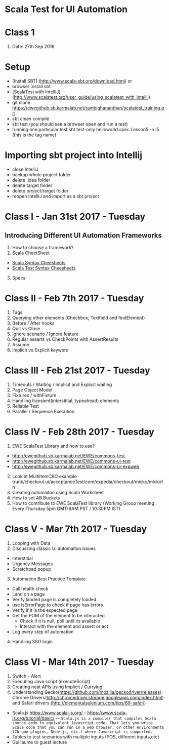 # Scala Test for UI Automation

# Class 1
1. Date: 27th Sep 2016

# Setup

 - [Install SBT] (http://www.scala-sbt.org/download.html) or
 - browser install sbt
 - [ScalaTest with IntelliJ] (http://www.scalatest.org/user_guide/using_scalatest_with_intellij)
 - git clone https://ewegithub.sb.karmalab.net/rambighananthan/scalatest_training.git
 - sbt clean compile
 - sbt test (you should see a browser open and run a test)
 - running one particular test sbt test-only helloworld.spec.Lesson5 -n l5 (this is the tag name)

# Importing sbt project into Intellij
- close IntelliJ
- backup whole project folder
- delete .idea folder
- delete target folder
- delete project/target folder
- reopen IntelliJ and import as a sbt project

# Class I - Jan 31st 2017 - Tuesday
## Introducing Different UI Automation Frameworks
1. How to choose a framework?
2. Scala CheetSheet
* [Scala Syntax Cheesheets](http://docs.scala-lang.org/cheatsheets/)
* [Scala Test Syntax Cheesheets](http://www.scalatest.org/at_a_glance/FlatSpec)
3. Specs

# Class II - Feb 7th 2017 - Tuesday
1. Tags
2. Querying other elements (Checkbox, Texifield and findElement)
3. Before / After hooks
4. Quit vs Close
5. Ignore scenario / Ignore feature
6. Regular asserts vs CheckPoints with AssertResults
7. Assume
8. implicit vs Explicit keyword

# Class III - Feb 21st 2017 - Tuesday
1. Timeouts / Waiting / Implicit and Explicit waiting
2. Page Object Model
3. Fixtures / withFixture
4. Handling transient(interstitial, typeahead) elements
5. Reliable Test 
6. Parallel / Sequence Execution
 
# Class IV - Feb 28th 2017 - Tuesday
1. EWE ScalaTest Library and how to use?
  - http://ewegithub.sb.karmalab.net/EWE/commons-test
  - http://ewegithub.sb.karmalab.net/EWE/commons-ui-test
  - http://ewegithub.sb.karmalab.net/EWE/commons-ui-expweb
2. Look at MultiItemCKO example trunk/checkout.ui/acceptanceTest/com/expedia/checkout/micko/mickofh
3. Creating automaiton using Scala Worksheet
4. How to set AB Buckets
5. How to contribute to EWE ScalaTest library (Working Group meeting : Every Thursday 5pm GMT(9AM PST / 10:30PM IST)
  

# Class V - Mar 7th 2017 - Tuesday
1. Looping with Data
2. Discussing classic UI automaiton issues
  - Interstitial
  - Urgency Messages
  - Scratchpad popup
3. Automation Best Practice Template
  - Call health check
  - Land on a page
  - Verify landed page is completely loaded
  - use isErrorPage to check if page has errors 
  - Verify if it is the expected page
  - Get the POM of the element to be interacted
    - Check if it is null, poll until its available
    - Interact with the element and assert or act
  - Log every step of automation 
4. Handling SSO login

# Class VI - Mar 14th 2017 - Tuesday
1. Switch - Alert
2. Executing Java script (executeScript)
3. Creating neat APIs using Implicit / Currying
4. Understanding Gecko(https://github.com/mozilla/geckodriver/releases). Chrome Drivers(http://chromedriver.storage.googleapis.com/index.html) and Safari drivers (http://elementalselenium.com/tips/69-safari)
  - Scala.js https://www.scala-js.org/ - https://www.scala-js.org/tutorial/basic/
  -- `Scala.js is a compiler that compiles Scala source code to equivalent Javascript code. That lets you write Scala code that you can run in a web browser, or other environments (Chrome plugins, Node.js, etc.) where Javascript is supported.`
  - Tables to test scenarios with multiple inputs (POS, different inputs,etc)
  - Guillaume to guest lecture
